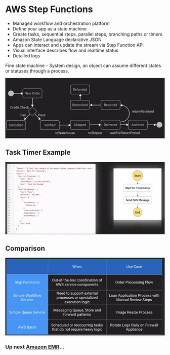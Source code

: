 # AWS Step Functions

- Managed workflow and orchestration platform
- Define your app as a state machine
- Create tasks, sequential steps, parallel steps, branching paths or timers
- Amazon State Language declarative JSON
- Apps can interact and update the stream via Step Function API
- Visual interface describes flow and realtime status
- Detailed logs

Fine state machine - System design, an object can assume different states or statuses through a process.

![AWS Step Functions](../../assets/aws-step-functions.png)

## Task Timer Example

![AWS Step Functions](../../assets/aws-step-functions-example.png)

## Comparison

![AWS Step Functions](../../assets/aws-step-functions-comparison.png)

### Up next [Amazon EMR](../amazon-emr/README.md)...
